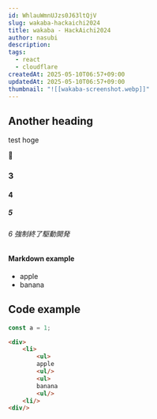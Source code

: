 ```yaml
---
id: WhlauWmnUJzs0J63ltQjV
slug: wakaba-hackaichi2024
title: wakaba - HackAichi2024
author: nasubi
description: 
tags:
  - react
  - cloudflare
createdAt: 2025-05-10T06:57+09:00
updatedAt: 2025-05-10T06:57+09:00
thumbnail: "![[wakaba-screenshot.webp]]"
---
```

## Another heading
test hoge

🍆


### 3

#### 4

##### 5
###### 6 強制終了駆動開発

#### Markdown example
- apple
- banana

## Code example

```js
const a = 1;
```

```html
<div>
	<li>
		<ul>
		apple
		<ul/>
		<ul>
		banana
		<ul/>
	<li/>
<div/>
```

